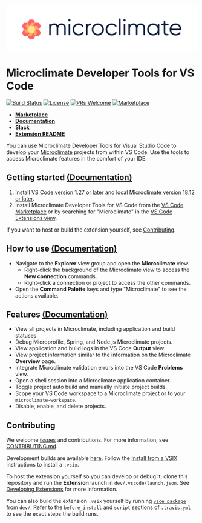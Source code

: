 [![Microclimate Banner](mc-banner.png)](https://microclimate-dev2ops.github.io/)

# Microclimate Developer Tools for VS Code

[![Build Status](https://travis-ci.com/microclimate-dev2ops/microclimate-vscode-tools.svg?token=wpsJvyUkyhtfRa9prmMq&branch=master)](https://travis-ci.com/microclimate-dev2ops/microclimate-vscode-tools)
[![License](https://img.shields.io/badge/License-EPL%202.0-red.svg)](https://www.eclipse.org/legal/epl-2.0/)
[![PRs Welcome](https://img.shields.io/badge/PRs-welcome-brightgreen.svg)](#contributing)
[![Marketplace](https://img.shields.io/vscode-marketplace/v/IBM.microclimate-tools.svg)](https://marketplace.visualstudio.com/items?itemName=IBM.microclimate-tools)

- **[Marketplace](https://marketplace.visualstudio.com/items?itemName=IBM.microclimate-tools)**
- **[Documentation](https://microclimate-dev2ops.github.io/mdt-vsc-overview)**
- **[Slack](https://slack-invite-ibm-cloud-tech.mybluemix.net/)**
- **[Extension README](https://github.com/microclimate-dev2ops/microclimate-vscode-tools/blob/master/dev/README.md)**

You can use Microclimate Developer Tools for Visual Studio Code to develop your [Microclimate](https://microclimate-dev2ops.github.io) projects from within VS Code. Use the tools to access Microclimate features in the comfort of your IDE.

## Getting started [(Documentation)](https://microclimate-dev2ops.github.io/mdt-vsc-getting-started)

1. Install [VS Code version 1.27 or later](https://code.visualstudio.com/download) and [local Microclimate version 18.12 or later](https://microclimate-dev2ops.github.io/installlocally).
2. Install Microclimate Developer Tools for VS Code from the [VS Code Marketplace](https://marketplace.visualstudio.com/items?itemName=IBM.microclimate-tools) or by searching for "Microclimate" in the [VS Code Extensions view](https://code.visualstudio.com/docs/editor/extension-gallery#_browse-for-extensions).

If you want to host or build the extension yourself, see [Contributing](#contributing).

## How to use [(Documentation)](https://microclimate-dev2ops.github.io/mdt-vsc-tutorial)
- Navigate to the **Explorer** view group and open the **Microclimate** view.
    - Right-click the background of the Microclimate view to access the **New connection** commands.
    - Right-click a connection or project to access the other commands.
- Open the **Command Palette** keys and type "Microclimate" to see the actions available.

## Features [(Documentation)](https://microclimate-dev2ops.github.io/mdt-vsc-commands-overview)
- View all projects in Microclimate, including application and build statuses.
- Debug Microprofile, Spring, and Node.js Microclimate projects.
- View application and build logs in the VS Code **Output** view.
- View project information similar to the information on the Microclimate **Overview** page.
- Integrate Microclimate validation errors into the VS Code **Problems** view.
- Open a shell session into a Microclimate application container.
- Toggle project auto build and manually initiate project builds.
- Scope your VS Code workspace to a Microclimate project or to your `microclimate-workspace`.
- Disable, enable, and delete projects.

## Contributing
We welcome [issues](https://github.com/microclimate-dev2ops/microclimate-vscode-tools/issues) and contributions. For more information, see [CONTRIBUTING.md](https://github.com/microclimate-dev2ops/microclimate-vscode-tools/tree/master/CONTRIBUTING.md).

Development builds are available [here](https://public.dhe.ibm.com/ibmdl/export/pub/software/microclimate/vscode-tools/nightly/). Follow the [Install from a VSIX](https://code.visualstudio.com/docs/editor/extension-gallery#_install-from-a-vsix) instructions to install a `.vsix`.

To host the extension yourself so you can develop or debug it, clone this repository and run the **Extension** launch in `dev/.vscode/launch.json`. See [Developing Extensions](https://code.visualstudio.com/docs/extensions/developing-extensions) for more information.

You can also build the extension `.vsix` yourself by running [`vsce package`](https://code.visualstudio.com/api/working-with-extensions/publishing-extension#packaging-extensions) from `dev/`. Refer to the `before_install` and `script` sections of [`.travis.yml`](https://github.com/microclimate-dev2ops/microclimate-vscode-tools/blob/master/.travis.yml) to see the exact steps the build runs.
